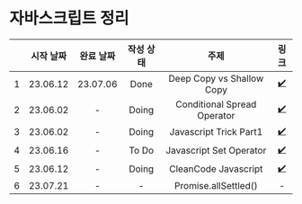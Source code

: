# 자바스크립트 정리

|     | 시작 날짜 | 완료 날짜 | 작성 상태 |            주제             |                        링크                        |
| :-: | :-------: | :-------: | :-------: | :-------------------------: | :------------------------------------------------: |
|  1  | 23.06.12  | 23.07.06  |   Done    |  Deep Copy vs Shallow Copy  |   [✔️](/javascript/1_deep-copy-shallow-copy.md)    |
|  2  | 23.06.02  |     -     |   Doing   | Conditional Spread Operator | [✔️](/javascript/2_conditional-spread-operator.md) |
|  3  | 23.06.02  |     -     |   Doing   |   Javascript Trick Part1    |       [✔️](/javascript/3_js-tricks-part1.md)       |
|  4  | 23.06.16  |     -     |   To Do   |   Javascript Set Operator   |       [✔️](/javascript/4_js-set-operator.md)       |
|  5  | 23.06.12  |     -     |   Doing   |    CleanCode Javascript     |    [✔️](/javascript/5_cleancode-javascript.md)     |
|  6  | 23.07.21  |     -     |     -     |    Promise.allSettled()     |                         -                          |
